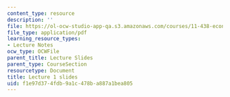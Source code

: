 ```yaml
---
content_type: resource
description: ''
file: https://ol-ocw-studio-app-qa.s3.amazonaws.com/courses/11-438-economic-development-planning-spring-2020/f1e97d374fdb9a1c478ba887a1bea805_MIT11_438s20_lec1.pdf
file_type: application/pdf
learning_resource_types:
- Lecture Notes
ocw_type: OCWFile
parent_title: Lecture Slides
parent_type: CourseSection
resourcetype: Document
title: Lecture 1 slides
uid: f1e97d37-4fdb-9a1c-478b-a887a1bea805
---
```

